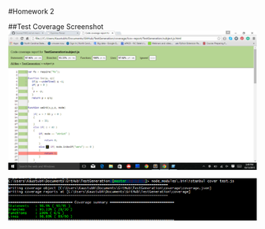 #Homework 2

##Test Coverage Screenshot
![image](/HW/HW2/test-coverage.png)

![image](/HW/HW2/test-coverage-cmd.png)

